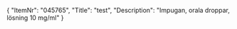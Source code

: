 {
  "ItemNr": "045765",
  "Title": "test",
  "Description": "Impugan, orala droppar, lösning 10 mg/ml"
}